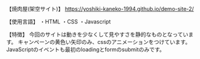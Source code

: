 【焼肉屋(架空サイト)】
https://yoshiki-kaneko-1994.github.io/demo-site-2/

【使用言語】
・HTML
・CSS
・Javascript

【特徴】
今回のサイトは動きを少なくして見やすさを静的なものとなっています。
キャンペーンの黄色い矢印のみ、cssのアニメーションをつけています。
JavaScriptのイベントも最初のloadingとformのsubmitのみです。

